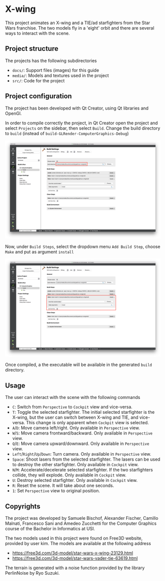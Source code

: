 # X-wing

This project animates an X-wing and a TIE/ad starfighters from the Star Wars franchise. The two models fly in a 'eight' orbit and there are several ways to interact with the scene.


## Project structure

The projects has the following subdirectories

- `docs/`: Support files (images) for this guide
- `media/`: Models and textures used in the project
- `src/`: Code for the project


## Project configuration

The project has been developed with Qt Creator, using Qt libraries and OpenGl.

In order to compile correctly the project, in Qt Creator open the project and select `Projects` on the sidebar, then select `Build`. Change the build directory to `build` (instead of `build-GLRender-ComputerGraphics-Debug`)

![alt tag](./docs/images/build-directory.png)

Now, under `Build Steps`, select the dropdown menu `Add Build Step`, choose `Make` and put as argument `install`

![alt tag](./docs/images/make-install.png)

Once compiled, a the executable will be available in the generated `build` directory.


## Usage

The user can interact with the scene with the following commands

- `C`: Switch from `Perspective` to `Cockpit` view and vice-versa.
- `T`: Toggle the selected starfighter. The initial selected starfighter is the X-wing, but the user can switch between X-wing and TIE, and vice-versa. This change is only apparent when `Cockpit` view is selected.
- `A`/`D`: Move camera left/right. Only available in `Perspective` view.
- `W`/`S`: Move camera frontward/backward. Only available in `Perspective` view.
- `Q`/`E`: Move camera upward/downward. Only available in `Perspective` view.
- `Left`/`Right`/`Up`/`Down`: Turn camera. Only available in `Perspective` view.
- `Space`: Shoot lasers from the selected starfighter. The lasers can be used to destroy the other starfighter. Only available in `Cockpit` view.
- `N`/`M`: Accelerate/decelerate selected starfighter. If the two starfighters collide, they will explode. Only available in `Cockpit` view.
- `U`: Destroy selected starfighter. Only available in `Cockpit` view.
- `R`: Reset the scene. It will take about one seconds.
- `1`: Set `Perspective` view to original position.


## Copyrights

The project was developed by Samuele Bischof, Alexander Fischer, Camillo Malnati, Francesco Sani and Amedeo Zucchetti for the Computer Graphics course of the Bachelor in Informatics at USI.

The two models used in this project were found on Free3D website, provided by user kim. The models are available at the following address

- https://free3d.com/3d-model/star-wars-x-wing-23129.html
- https://free3d.com/3d-model/star-wars-vader-tie-63619.html

The terrain is generated with a noise function provided by the library PerlinNoise by Ryo Suzuki.
